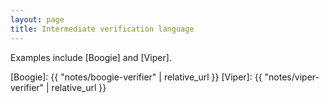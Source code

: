 ```yaml
---
layout: page
title: Intermediate verification language
---
```


Examples include
[Boogie] and
[Viper].

[Boogie]: {{ "notes/boogie-verifier" | relative_url }}
[Viper]: {{ "notes/viper-verifier" | relative_url }}
